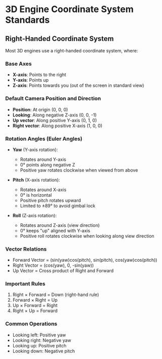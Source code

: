 # 3D Engine Coordinate System Standards

## Right-Handed Coordinate System
Most 3D engines use a right-handed coordinate system, where:

### Base Axes
- **X-axis**: Points to the right
- **Y-axis**: Points up
- **Z-axis**: Points towards you (out of the screen in standard view)

### Default Camera Position and Direction
- **Position**: At origin (0, 0, 0)
- **Looking**: Along negative Z-axis (0, 0, -1)
- **Up vector**: Along positive Y-axis (0, 1, 0)
- **Right vector**: Along positive X-axis (1, 0, 0)

### Rotation Angles (Euler Angles)
- **Yaw** (Y-axis rotation): 
  - Rotates around Y-axis
  - 0° points along negative Z
  - Positive yaw rotates clockwise when viewed from above
  
- **Pitch** (X-axis rotation):
  - Rotates around X-axis
  - 0° is horizontal
  - Positive pitch rotates upward
  - Limited to ±89° to avoid gimbal lock
  
- **Roll** (Z-axis rotation):
  - Rotates around Z-axis (view direction)
  - 0° keeps "up" aligned with Y-axis
  - Positive roll rotates clockwise when looking along view direction

### Vector Relations
- Forward Vector = (sin(yaw)cos(pitch), sin(pitch), cos(yaw)cos(pitch))
- Right Vector = (cos(yaw), 0, -sin(yaw))
- Up Vector = Cross product of Right and Forward

### Important Rules
1. Right × Forward = Down (right-hand rule)
2. Forward × Right = Up
3. Up × Forward = Right
4. Right × Up = Forward

### Common Operations
- Looking left: Positive yaw
- Looking right: Negative yaw
- Looking up: Positive pitch
- Looking down: Negative pitch
